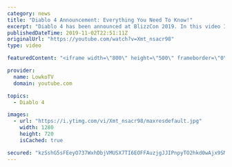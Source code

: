 ```yaml
---
category: news
title: "Diablo 4 Announcement: Everything You Need To Know!"
excerpt: "Diablo 4 has been announced at BlizzCon 2019. In this video I go over everything you need to know about this upcoming Blizzard Entertainment game."
publishedDateTime: 2019-11-02T22:51:11Z
originalUrl: "https://youtube.com/watch?v=Xmt_nsacr98"
type: video

featuredContent: "<iframe width=\"800\" height=\"500\" frameborder=\"0\" src=\"https://www.youtube.com/embed/Xmt_nsacr98\" allow=\"accelerometer; autoplay; encrypted-media; gyroscope; picture-in-picture\" allowfullscreen></iframe>"

provider:
  name: LowkoTV
  domain: youtube.com

topics:
  - Diablo 4

images:
  - url: "https://i.ytimg.com/vi/Xmt_nsacr98/maxresdefault.jpg"
    width: 1280
    height: 720
    isCached: true

secured: "kzSshG5sFEeyO737WxhDbjVMUSX7TI6EOFFAuzjgJJIPnpyTO2hkd0wAjx9SMI/bzVxH3k7ml52EkmnrJlYQx9gyXUY3qzFjoEoc3pZWhU6eOYq567GKrwDubemoJMRRK7FSygVSLl2RekUPUU5rwgK2EFmYkr4dUYVdIgCPAKAncfzNdN4m3DRKcBIoEqi4mMKjJS9Vo5Ws6toyWyYpVdW/RQQexuq+LltZHMeDaDBHags+B8CFTrgJsMR4Jk26ABQ5ZKNGzSiPjpXszedCOVQ1Uc1Hp41JI0wTXuOCG+IzmRE+Hn12qCvuMR/UwFQUfHFrk45OoGYmu8Wt6weBQ+ITdOQ+UrfdToHCSe+8d+NlNofVw+DLC+i7Zgj+PwDBY0Jx4hDYLJBdKf5NGx7RXV4eEt1eT5xz5pKPrtj5vUNTK2QT3C14n7OArPk79ACQ;Sr/DbCrovD550It8hvn8/A=="
---
```


